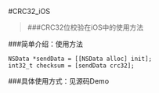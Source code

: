 #CRC32_iOS

>###CRC32位校验在iOS中的使用方法


###简单介绍：使用方法

```
NSData *sendData = [[NSData alloc] init];  
int32_t checksum = [sendData crc32];
```

###具体使用方式：见源码Demo

